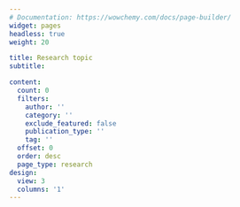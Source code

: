 ```yaml
---
# Documentation: https://wowchemy.com/docs/page-builder/
widget: pages
headless: true
weight: 20

title: Research topic
subtitle:

content:
  count: 0
  filters:
    author: ''
    category: ''
    exclude_featured: false
    publication_type: ''
    tag: ''
  offset: 0
  order: desc
  page_type: research
design:
  view: 3
  columns: '1'
---
```


